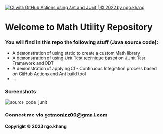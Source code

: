 [![CI with GitHub Actions using Ant and JUnit | © 2022 by ngo.khang](https://github.com/donot-fear/mathutil-ant/actions/workflows/mathutil-ci-ant.yml/badge.svg)](https://github.com/donot-fear/mathutil-ant/actions/workflows/mathutil-ci-ant.yml)

# Welcome to Math Utility Repository 
### You will find in this repo the following stuff (Java source code):

* A demonstration of using static to create a custom Math library 
* A demonstration of using Unit Test technique based on JUnit Test Framework and DDT
* A demonstration of applying CI - Continuous Integration process based on GitHub Actions and Ant build tool
* ...

### Screenshots
![source_code_junit](https://github.com/donot-fear/mathutil-ant/blob/main/screenshots/source_code_with_junit.png)

### Connect me via getmonizz09@gmail.com
#### Copyright &#169; 2023 ngo.khang
  
